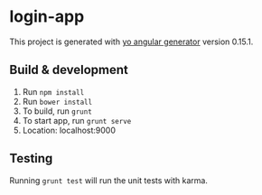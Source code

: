 # login-app

This project is generated with [yo angular generator](https://github.com/yeoman/generator-angular)
version 0.15.1.

## Build & development

1. Run `npm install`
2. Run `bower install`
3. To build, run `grunt`
4. To start app, run `grunt serve`
5. Location: localhost:9000

## Testing

Running `grunt test` will run the unit tests with karma.
